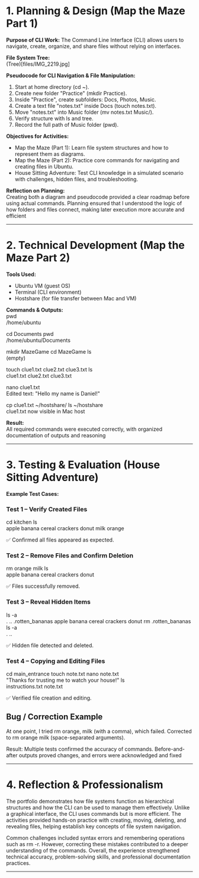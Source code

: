 # 1. Planning & Design (Map the Maze Part 1)

**Purpose of CLI Work:** 
The Command Line Interface (CLI) allows users to navigate, create, organize, and share files without relying on interfaces. 

**File System Tree:**  
(Tree)[files/IMG_2219.jpg]

**Pseudocode for CLI Navigation & File Manipulation:**  
1. Start at home directory (cd ~).
2. Create new folder "Practice" (mkdir Practice).
3. Inside "Practice", create subfolders: Docs, Photos, Music.
4. Create a text file "notes.txt" inside Docs (touch notes.txt).
5. Move "notes.txt" into Music folder (mv notes.txt Music/).
6. Verify structure with ls and tree.
7. Record the full path of Music folder (pwd).

**Objectives for Activities:**  
- Map the Maze (Part 1): Learn file system structures and how to represent them as diagrams.
- Map the Maze (Part 2): Practice core commands for navigating and creating files in Ubuntu.
- House Sitting Adventure: Test CLI knowledge in a simulated scenario with challenges, hidden files, and troubleshooting.

**Reflection on Planning:**  
Creating both a diagram and pseudocode provided a clear roadmap before using actual commands. Planning ensured that I understood the logic of how folders and files connect, making later execution more accurate and efficient

---

# 2. Technical Development (Map the Maze Part 2)

**Tools Used:** 
- Ubuntu VM (guest OS)
- Terminal (CLI environment)
- Hostshare (for file transfer between Mac and VM)

**Commands & Outputs:**  
pwd
<br> /home/ubuntu

cd Documents
pwd
<br> /home/ubuntu/Documents

mkdir MazeGame
cd MazeGame
ls
<br> (empty)

touch clue1.txt clue2.txt clue3.txt
ls
<br> clue1.txt clue2.txt clue3.txt

nano clue1.txt
<br> Edited text: "Hello my name is Daniel!"

cp clue1.txt ~/hostshare/
ls ~/hostshare
<br> clue1.txt now visible in Mac host


**Result:**  
All required commands were executed correctly, with organized documentation of outputs and reasoning

---

# 3. Testing & Evaluation (House Sitting Adventure)

**Example Test Cases:** 
### Test 1 – Verify Created Files
cd kitchen
ls
<br> apple banana cereal crackers donut milk orange


✅ Confirmed all files appeared as expected.

### Test 2 – Remove Files and Confirm Deletion
rm orange milk
ls
<br> apple banana cereal crackers donut


✅ Files successfully removed.

### Test 3 – Reveal Hidden Items
ls -a
<br> . .. .rotten_bananas apple banana cereal crackers donut
rm .rotten_bananas
ls -a
<br> . ..


✅ Hidden file detected and deleted.

### Test 4 – Copying and Editing Files
cd main_entrance
touch note.txt
nano note.txt
<br> "Thanks for trusting me to watch your house!"
ls
<br> instructions.txt note.txt


✅ Verified file creation and editing.

## Bug / Correction Example

At one point, I tried rm orange, milk (with a comma), which failed. Corrected to rm orange milk (space-separated arguments).

Result:
Multiple tests confirmed the accuracy of commands. Before-and-after outputs proved changes, and errors were acknowledged and fixed

---

# 4. Reflection & Professionalism
The portfolio demonstrates how file systems function as hierarchical structures and how the CLI can be used to manage them effectively. Unlike a graphical interface, the CLI uses commands but is more efficient. The activities provided hands-on practice with creating, moving, deleting, and revealing files, helping establish key concepts of file system navigation.

Common challenges included syntax errors and remembering operations such as rm -r. However, correcting these mistakes contributed to a deeper understanding of the commands. Overall, the experience strengthened technical accuracy, problem-solving skills, and professional documentation practices.

---
